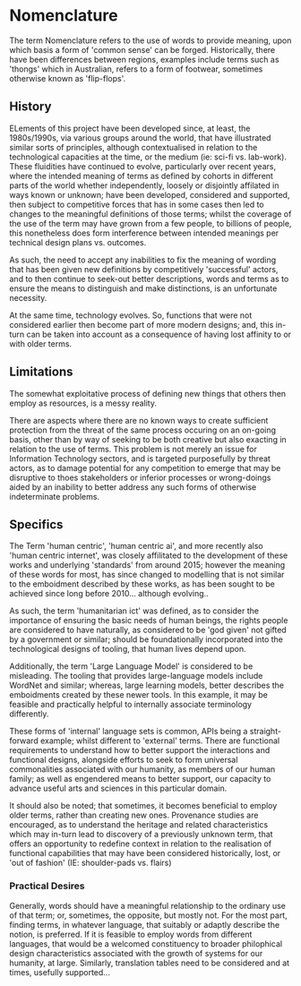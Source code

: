 # Nomenclature 

The term Nomenclature refers to the use of words to provide meaning, upon which basis a form of 'common sense' can be forged.  Historically, there have been differences between regions, examples include terms such as 'thongs' which in Australian, refers to a form of footwear, sometimes otherwise known as 'flip-flops'.  

## History

ELements of this project have been developed since, at least, the 1980s/1990s, via various groups around the world, that have illustrated similar sorts of principles, although contextualised in relation to the technological capacities at the time, or the medium (ie: sci-fi vs. lab-work).  These fluidities have continued to evolve, particularly over recent years, where the intended meaning of terms as defined by cohorts in different parts of the world whether independently, loosely or disjointly affilated in ways known or unknown; have been developed, considered and supported, then subject to competitive forces that has in some cases then led to changes to the meaningful definitions of those terms; whilst the coverage of the use of the term may have grown from a few people, to billions of people, this nonetheless does form interference between intended meanings per technical design plans vs. outcomes.  

As such, the need to accept any inabilities to fix the meaning of wording that has been given new definitions by competitively 'successful' actors, and to then continue to seek-out better descriptions, words and terms as to ensure the means to distinguish and make distinctions, is an unfortunate necessity.

At the same time, technology evolves. So, functions that were not considered earlier then become part of more modern designs; and, this in-turn can be taken into account as a consequence of having lost affinity to or with older terms.

## Limitations

The somewhat exploitative process of defining new things that others then employ as resources, is a messy reality. 

There are aspects where there are no known ways to create sufficient protection from the threat of the same process occuring on an on-going basis, other than by way of seeking to be both creative but also exacting in relation to the use of terms. This problem is not merely an issue for Information Technology sectors, and is targeted purposefully by threat actors, as to damage potential for any competition to emerge that may be disruptive to thoes stakeholders or inferior processes or wrong-doings aided by an inability to better address any such forms of otherwise indeterminate problems.

## Specifics

The Term 'human centric', 'human centric ai', and more recently also 'human centric internet', was closely affilitated to the development of these works and underlying 'standards' from around 2015; however the meaning of these words for most, has since changed to modelling that is not similar to the emboidment described by these works, as has been sought to be achieved since long before 2010...  although evolving..  

As such, the term 'humanitarian ict' was defined, as to consider the importance of ensuring the basic needs of human beings, the rights people are considered to have naturally, as considered to be 'god given' not gifted by a government or similar; should be foundationally incorporated into the technological designs of tooling, that human lives depend upon.

Additionally, the term 'Large Language Model' is considered to be misleading.  The tooling that provides large-language models include WordNet and similar; whereas, large learning models, better describes the emboidments created by these newer tools.   In this example, it may be feasible and practically helpful to internally associate terminology differently. 

These forms of 'internal' language sets is common, APIs being a straight-forward example; whilst different to 'external' terms.  There are functional requirements to understand how to better support the interactions and functional designs, alongside efforts to seek to form universal commonalities associated with our humanity, as members of our human family; as well as engendered means to better support, our capacity to advance useful arts and sciences in this particular domain.

It should also be noted; that sometimes, it becomes beneficial to employ older terms, rather than creating new ones.  Provenance studies are encouraged, as to understand the heritage and related characteristics which may in-turn lead to discovery of a previously unknown term, that offers an opportunity to redefine context in relation to the realisation of functional capabilities that may have been considered historically, lost, or 'out of fashion' (IE: shoulder-pads vs. flairs)

### Practical Desires

Generally, words should have a meaningful relationship to the ordinary use of that term; or, sometimes, the opposite, but mostly not.  For the most part, finding terms, in whatever language, that suitably or adaptly describe the notion, is preferred.  If it is feasible to employ words from different languages, that would be a welcomed constituency to broader philophical design characteristics associated with the growth of systems for our humanity, at large.  Similarly, translation tables need to be considered and at times, usefully supported...  
